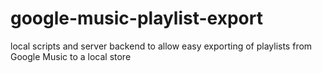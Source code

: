 # google-music-playlist-export
local scripts and server backend to allow easy exporting of playlists from Google Music to a local store


